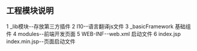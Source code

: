 ## 工程模块说明
1 _lib模块--存放第三方插件
2 I10--语言翻译js文件
3 _basicFramework 基础组件
4 modules--前端开发页面
5 WEB-INF--web.xml 启动文件
6 index.jsp  index.min.jsp--页面启动文件